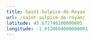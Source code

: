 ```yaml
---
title: Saint-Sulpice-de-Royan
url: /saint-sulpice-de-royan/
latitude: 45.672746100000005
longitude: -1.0120694000000001
---
```

